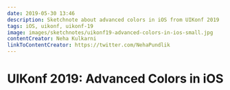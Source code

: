 ```yaml
---
date: 2019-05-30 13:46
description: Sketchnote about advanced colors in iOS from UIKonf 2019
tags: iOS, uikonf, uikonf-19
image: images/sketchnotes/uikonf19-advanced-colors-in-ios-small.jpg
contentCreator: Neha Kulkarni
linkToContentCreator: https://twitter.com/NehaPundlik
---
```


# UIKonf 2019: Advanced Colors in iOS
